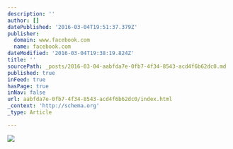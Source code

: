 ```yaml
---
description: ''
author: []
datePublished: '2016-03-04T19:51:37.379Z'
publisher:
  domain: www.facebook.com
  name: facebook.com
dateModified: '2016-03-04T19:38:19.824Z'
title: ''
sourcePath: _posts/2016-03-04-aabfda7e-0fb7-4f34-8543-acd4f6b62dc0.md
published: true
inFeed: true
hasPage: true
inNav: false
url: aabfda7e-0fb7-4f34-8543-acd4f6b62dc0/index.html
_context: 'http://schema.org'
_type: Article

---
```

![](https://scontent-mia1-1.xx.fbcdn.net/hphotos-xtl1/v/t1.0-9/12806077_948434618565899_995302446928924372_n.jpg?oh=812408ec048e1761c5f9aaf11a7236ce&oe=5759082F)